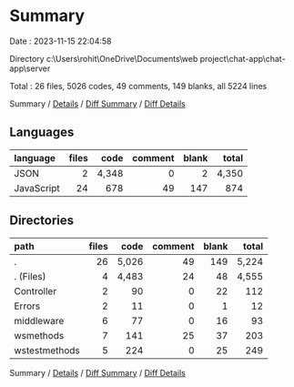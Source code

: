 # Summary

Date : 2023-11-15 22:04:58

Directory c:\\Users\\rohit\\OneDrive\\Documents\\web project\\chat-app\\chat-app\\server

Total : 26 files,  5026 codes, 49 comments, 149 blanks, all 5224 lines

Summary / [Details](details.md) / [Diff Summary](diff.md) / [Diff Details](diff-details.md)

## Languages
| language | files | code | comment | blank | total |
| :--- | ---: | ---: | ---: | ---: | ---: |
| JSON | 2 | 4,348 | 0 | 2 | 4,350 |
| JavaScript | 24 | 678 | 49 | 147 | 874 |

## Directories
| path | files | code | comment | blank | total |
| :--- | ---: | ---: | ---: | ---: | ---: |
| . | 26 | 5,026 | 49 | 149 | 5,224 |
| . (Files) | 4 | 4,483 | 24 | 48 | 4,555 |
| Controller | 2 | 90 | 0 | 22 | 112 |
| Errors | 2 | 11 | 0 | 1 | 12 |
| middleware | 6 | 77 | 0 | 16 | 93 |
| wsmethods | 7 | 141 | 25 | 37 | 203 |
| wstestmethods | 5 | 224 | 0 | 25 | 249 |

Summary / [Details](details.md) / [Diff Summary](diff.md) / [Diff Details](diff-details.md)